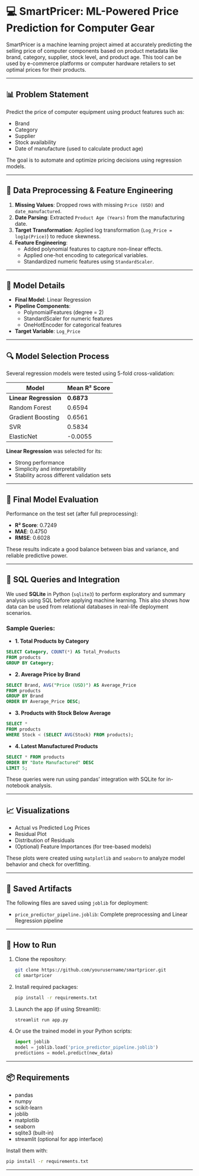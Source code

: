 # 💻 SmartPricer: ML-Powered Price Prediction for Computer Gear

SmartPricer is a machine learning project aimed at accurately predicting the selling price of computer components based on product metadata like brand, category, supplier, stock level, and product age. This tool can be used by e-commerce platforms or computer hardware retailers to set optimal prices for their products.

---

## 📊 Problem Statement

Predict the price of computer equipment using product features such as:
- Brand
- Category
- Supplier
- Stock availability
- Date of manufacture (used to calculate product age)

The goal is to automate and optimize pricing decisions using regression models.

---

## 🧹 Data Preprocessing & Feature Engineering

1. **Missing Values**: Dropped rows with missing `Price (USD)` and `date_manufactured`.
2. **Date Parsing**: Extracted `Product Age (Years)` from the manufacturing date.
3. **Target Transformation**: Applied log transformation (`Log_Price = log1p(Price)`) to reduce skewness.
4. **Feature Engineering**:
   - Added polynomial features to capture non-linear effects.
   - Applied one-hot encoding to categorical variables.
   - Standardized numeric features using `StandardScaler`.

---

## 🧠 Model Details

- **Final Model**: Linear Regression
- **Pipeline Components**:
  - PolynomialFeatures (degree = 2)
  - StandardScaler for numeric features
  - OneHotEncoder for categorical features
- **Target Variable**: `Log_Price`

---

## 🔍 Model Selection Process

Several regression models were tested using 5-fold cross-validation:

| Model               | Mean R² Score |
|---------------------|----------------|
| **Linear Regression**   | **0.6873**     |
| Random Forest       | 0.6594         |
| Gradient Boosting   | 0.6561         |
| SVR                 | 0.5834         |
| ElasticNet          | -0.0055        |

**Linear Regression** was selected for its:
- Strong performance
- Simplicity and interpretability
- Stability across different validation sets

---

## 🧪 Final Model Evaluation

Performance on the test set (after full preprocessing):

- **R² Score**: 0.7249
- **MAE**: 0.4750
- **RMSE**: 0.6028

These results indicate a good balance between bias and variance, and reliable predictive power.

---

## 🧠 SQL Queries and Integration

We used **SQLite** in Python (`sqlite3`) to perform exploratory and summary analysis using SQL before applying machine learning. This also shows how data can be used from relational databases in real-life deployment scenarios.

### Sample Queries:

- **1. Total Products by Category**
```sql
SELECT Category, COUNT(*) AS Total_Products
FROM products
GROUP BY Category;
```

- **2. Average Price by Brand**
```sql
SELECT Brand, AVG("Price (USD)") AS Average_Price
FROM products
GROUP BY Brand
ORDER BY Average_Price DESC;
```

- **3. Products with Stock Below Average**
```sql
SELECT *
FROM products
WHERE Stock < (SELECT AVG(Stock) FROM products);
```

- **4. Latest Manufactured Products**
```sql
SELECT * FROM products
ORDER BY "Date Manufactured" DESC
LIMIT 5;
```

These queries were run using pandas’ integration with SQLite for in-notebook analysis.

---

## 📈 Visualizations

- Actual vs Predicted Log Prices  
- Residual Plot  
- Distribution of Residuals  
- (Optional) Feature Importances (for tree-based models)

These plots were created using `matplotlib` and `seaborn` to analyze model behavior and check for overfitting.

---

## 💾 Saved Artifacts

The following files are saved using `joblib` for deployment:
- `price_predictor_pipeline.joblib`: Complete preprocessing and Linear Regression pipeline

---

## 🚀 How to Run

1. Clone the repository:
   ```bash
   git clone https://github.com/yourusername/smartpricer.git
   cd smartpricer
   ```

2. Install required packages:
   ```bash
   pip install -r requirements.txt
   ```

3. Launch the app (if using Streamlit):
   ```bash
   streamlit run app.py
   ```

4. Or use the trained model in your Python scripts:
   ```python
   import joblib
   model = joblib.load('price_predictor_pipeline.joblib')
   predictions = model.predict(new_data)
   ```

---

## 📦 Requirements

- pandas  
- numpy  
- scikit-learn  
- joblib  
- matplotlib  
- seaborn  
- sqlite3 (built-in)  
- streamlit (optional for app interface)

Install them with:
```bash
pip install -r requirements.txt
```

---
